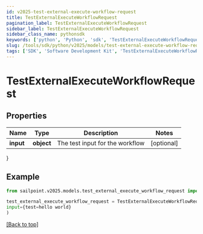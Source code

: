 ```yaml
---
id: v2025-test-external-execute-workflow-request
title: TestExternalExecuteWorkflowRequest
pagination_label: TestExternalExecuteWorkflowRequest
sidebar_label: TestExternalExecuteWorkflowRequest
sidebar_class_name: pythonsdk
keywords: ['python', 'Python', 'sdk', 'TestExternalExecuteWorkflowRequest', 'V2025TestExternalExecuteWorkflowRequest'] 
slug: /tools/sdk/python/v2025/models/test-external-execute-workflow-request
tags: ['SDK', 'Software Development Kit', 'TestExternalExecuteWorkflowRequest', 'V2025TestExternalExecuteWorkflowRequest']
---
```


# TestExternalExecuteWorkflowRequest


## Properties

Name | Type | Description | Notes
------------ | ------------- | ------------- | -------------
**input** | **object** | The test input for the workflow | [optional] 
}

## Example

```python
from sailpoint.v2025.models.test_external_execute_workflow_request import TestExternalExecuteWorkflowRequest

test_external_execute_workflow_request = TestExternalExecuteWorkflowRequest(
input={test=hello world}
)

```
[[Back to top]](#) 

